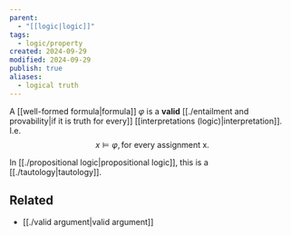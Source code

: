```yaml
---
parent:
  - "[[logic|logic]]"
tags:
  - logic/property
created: 2024-09-29
modified: 2024-09-29
publish: true
aliases:
  - logical truth
---
```

A [[well-formed formula|formula]] $\varphi$ is a **valid** [[./entailment and provability|if it is truth for every]] [[interpretations (logic)|interpretation]]. I.e.
$$
x \vDash \varphi, \text{for every assignment x}.
$$

In [[./propositional logic|propositional logic]], this is a [[./tautology|tautology]].

## Related
- [[./valid argument|valid argument]]